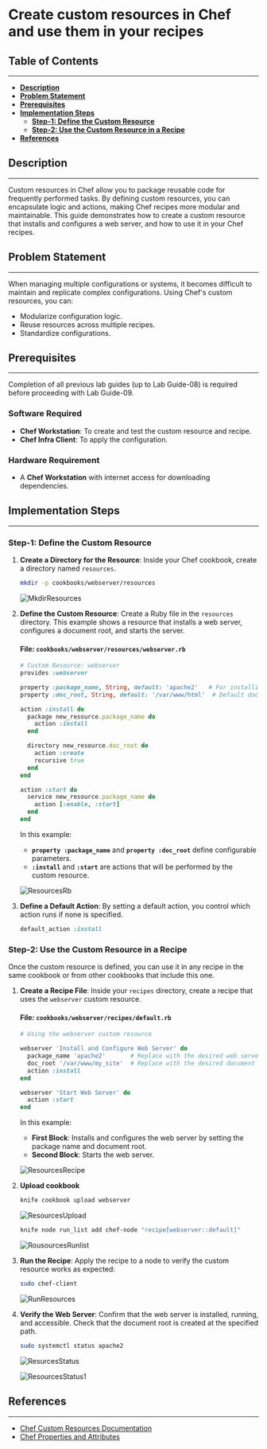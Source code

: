 # **Create custom resources in Chef and use them in your recipes**

## **Table of Contents**
---
* [**Description**](#description)  
* [**Problem Statement**](#problem-statement)  
* [**Prerequisites**](#prerequisites)
* [**Implementation Steps**](#implementation-steps) 
  - [**Step-1: Define the Custom Resource**](#step-1-define-the-custom-resource) 
  - [**Step-2: Use the Custom Resource in a Recipe**](#step-2-use-the-custom-resource-in-a-recipe) 
* [**References**](#references)

## **Description**
---
Custom resources in Chef allow you to package reusable code for frequently performed tasks. By defining custom resources, you can encapsulate logic and actions, making Chef recipes more modular and maintainable. This guide demonstrates how to create a custom resource that installs and configures a web server, and how to use it in your Chef recipes.

## **Problem Statement**
---
When managing multiple configurations or systems, it becomes difficult to maintain and replicate complex configurations. Using Chef's custom resources, you can:
- Modularize configuration logic.
- Reuse resources across multiple recipes.
- Standardize configurations.

## **Prerequisites**
---
Completion of all previous lab guides (up to Lab Guide-08) is required before proceeding with Lab Guide-09.

### **Software Required**
- **Chef Workstation**: To create and test the custom resource and recipe.
- **Chef Infra Client**: To apply the configuration.

### **Hardware Requirement**
- A **Chef Workstation** with internet access for downloading dependencies.

## **Implementation Steps**
---
### **Step-1: Define the Custom Resource**

1. **Create a Directory for the Resource**:
   Inside your Chef cookbook, create a directory named `resources`.

   ```bash
   mkdir -p cookbooks/webserver/resources
   ```

   ![MkdirResources](images/Mkdir%20Resources.png)

2. **Define the Custom Resource**:
   Create a Ruby file in the `resources` directory. This example shows a resource that installs a web server, configures a document root, and starts the server.

   #### File: `cookbooks/webserver/resources/webserver.rb`

   ```ruby
   # Custom Resource: webserver
   provides :webserver

   property :package_name, String, default: 'apache2'   # For installing the server
   property :doc_root, String, default: '/var/www/html'  # Default document root

   action :install do
     package new_resource.package_name do
       action :install
     end

     directory new_resource.doc_root do
       action :create
       recursive true
     end
   end

   action :start do
     service new_resource.package_name do
       action [:enable, :start]
     end
   end
   ```

   In this example:
   - **`property :package_name`** and **`property :doc_root`** define configurable parameters.
   - **`:install`** and **`:start`** are actions that will be performed by the custom resource.

   ![ResourcesRb](images/ResourcesRb.png)

3. **Define a Default Action**:
   By setting a default action, you control which action runs if none is specified.

   ```ruby
   default_action :install
   ```

### **Step-2: Use the Custom Resource in a Recipe**

Once the custom resource is defined, you can use it in any recipe in the same cookbook or from other cookbooks that include this one.

1. **Create a Recipe File**:
   Inside your `recipes` directory, create a recipe that uses the `webserver` custom resource.

   #### File: `cookbooks/webserver/recipes/default.rb`

   ```ruby
   # Using the webserver custom resource

   webserver 'Install and Configure Web Server' do
     package_name 'apache2'       # Replace with the desired web server package name
     doc_root '/var/www/my_site'  # Replace with the desired document root
     action :install
   end

   webserver 'Start Web Server' do
     action :start
   end
   ```

   In this example:
   - **First Block**: Installs and configures the web server by setting the package name and document root.
   - **Second Block**: Starts the web server.

   ![ResourcesRecipe](images/ResourcesRecipe.png)

2. **Upload cookbook**

   ```bash
   knife cookbook upload webserver
   ```

   ![ResourcesUpload](images/ResourcesUpload.png)

   ```bash
   knife node run_list add chef-node "recipe[webserver::default]"
   ```

   ![RousourcesRunlist](images/ResourcesRunlist.png)

2. **Run the Recipe**:
   Apply the recipe to a node to verify the custom resource works as expected:

   ```bash
   sudo chef-client
   ```

   ![RunResources](images/RunResources.png)

3. **Verify the Web Server**:
   Confirm that the web server is installed, running, and accessible. Check that the document root is created at the specified path.

   ```bash
   sudo systemctl status apache2
   ```

   ![ResurcesStatus](images/ResouresStatus.png)

   ![ResourcesStatus1](images/ResurcesStatus1.png)

## **References**
---
- [Chef Custom Resources Documentation](https://docs.chef.io/custom_resources/)
- [Chef Properties and Attributes](https://docs.chef.io/resources/)
